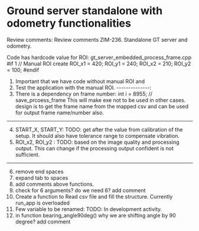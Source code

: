 # Ground server standalone with odometry functionalities


Review comments:
Review comments ZIM-236. Standalone GT server and odometry.

Code has hardcode value for ROI:
gt_server_embedded_process_frame.cpp
#if 1
	// Manual ROI create
	ROI_x1 = 420;
	ROI_y1 = 240;
	ROI_x2 = 210;
	ROI_y2 = 100;
#endif
1. Important that we have code without manual ROI and 
2. Test the application with the manual ROI.
--------------:
3. There is a dependency on frame number: 
int i = 8955;         // save_prcoess_frame
This will make exe not to be used in other cases.
design is to get the frame name from the mapped csv and 
can be used for output frame name/number also.
----------------
4. START_X, START_Y: TODO: get after the value from calibration of the setup. It should also have tolerance range to compensate vibration.
5. ROI_x2, ROI_y2 : TODO: based on the image quality and processing output. 
This can change if the processing output confident is not sufficient.
----
6. remove end spaces
7. expand tab to spaces
8. add comments above functions.
9. check for 6 arguments? do we need 6? add comment
10. Create a function to Read csv file and fill the structure. 
Currently run_app is overloaded
11. Few variable to be renamed: TODO: In development activity.
12. in function bearing_angle90deg() why we are shifting angle by 90 degree? add comment 
